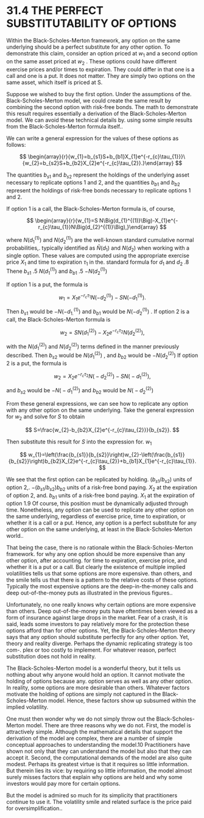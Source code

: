 # 31.4 THE PERFECT SUBSTITUTABILITY OF OPTIONS

Within the Black-Scholes-Merton framework, any option on the same underlying should be a perfect substitute for any other option. To demonstrate this claim, consider an option priced at $w_{1}$ and a second option on the same asset priced at $w_{2}$ . These options could have different exercise prices and/or times to expiration. They could differ in that one is a call and one is a put. It does not matter. They are simply two options on the same asset, which itself is priced at S.

Suppose we wished to buy the first option. Under the assumptions of the. Black-Scholes-Merton model, we could create the same result by combining the second option with risk-free bonds. The math to demonstrate this result requires essentially a derivation of the Black-Scholes-Merton model. We can avoid these technical details by. using some simple results from the Black-Scholes-Merton formula itself..

We can write a general expression for the values of these options as follows:

$$
\begin{array}{r}{w_{1}=b_{s1}S+b_{b1}X_{1}e^{-r_{c}\tau_{1}}}\ {w_{2}=b_{s2}S+b_{b2}X_{2}e^{-r_{c}\tau_{2}}.}\end{array}
$$

The quantities $b_{s1}$ and $b_{s2}$ represent the holdings of the underlying asset necessary to replicate options 1 and 2, and the quantities $b_{b1}$ and $b_{b2}$ represent the holdings of risk-free bonds necessary to replicate options 1 and 2.

If option 1 is a call, the Black-Scholes-Merton formula is, of course,

$$
\begin{array}{r}{w_{1}=S N\Big(d_{1}^{(1)}\Big)-X_{1}e^{-r_{c}\tau_{1}}N\Big(d_{2}^{(1)}\Big),}\end{array}
$$

where $N(d_{1}^{(1)})$ and $N(d_{2}^{(1)})$ are the well-known standard cumulative normal probabilities,. typically identified as $\bar{N}(d_{1})$ and $N(d_{2})$ when working with a single option. These values are computed using the appropriate exercise price $X_{1}$ and time to expiration $\tau_{1}$ in the. standard formula for $d_{1}$ and $d_{2}$ .8 Thene $b_{s1}$ .5 $N(d_{1}^{(1)})$ and $b_{b1}$ .5 $-N(d_{2}^{(1)})$

If option 1 is a put, the formula is

$$
w_{1}=X_{1}e^{-r_{c}\tau_{1}}N\left(-d_{2}^{(1)}\right)-S N\left(-d_{1}^{(1)}\right).
$$

Then $b_{s1}$ would be $-N(-d_{1.}^{(1)})$ and $b_{b1}$ would be $N(-d_{2}^{(1)})$ . If option 2 is a call, the Black-Scholes-Merton formula is

$$
w_{2}=S N\Big(d_{1}^{(2)}\Big)-X_{2}e^{-r_{c}\tau_{2}}N\Big(d_{2}^{(2)}\Big),
$$

with the $N(d_{1}^{(2)})$ and $N(d_{2}^{(2)})$ terms defined in the manner previously described. Then $b_{s2}$ would be $N(d_{1}^{(2)})$ , and $b_{b2}$ would be $-N(d_{2}^{(2)})$ If option 2 is a put, the formula is

$$
w_{2}=X_{2}e^{-r_{c}\tau_{2}}N\Big(-d_{2}^{(2)}\Big)-S N\Big(-d_{1}^{(2)}\Big),
$$

and $b_{s2}$ would be $-N\bigg(-d_{1}^{(2)}\bigg)$ and $b_{b2}$ would be $N\bigg(-d_{2}^{(2)}\bigg)$

From these general expressions, we can see how to replicate any option with any other option on the same underlying. Take the general expression for $w_{2}$ and solve for $S$ to obtain

$$
S=\frac{w_{2}-b_{b2}X_{2}e^{-r_{c}\tau_{2}}}{b_{s2}}.
$$

Then substitute this result for $S$ into the expression for. $w_{1}$

$$
w_{1}=\left(\frac{b_{s1}}{b_{s2}}\right)w_{2}-\left(\frac{b_{s1}}{b_{s2}}\right)b_{b2}X_{2}e^{-r_{c}\tau_{2}}+b_{b1}X_{1}e^{-r_{c}\tau_{1}}.
$$

We see that the first option can be replicated by holding. $({b}_{s1}/{b}_{s2})$ units of option 2,. $-(b_{s1}/b_{s2})b_{b2}$ units of a risk-free bond paying. $X_{2}$ at the expiration of option 2, and. $b_{b1}$ units of a risk-free bond paying. $X_{1}$ at the expiration of option 1.9 Of course, this position must be dynamically adjusted through time. Nonetheless, any option can be used to replicate any other option on the same underlying, regardless of exercise price, time to expiration, or whether it is a call or a put. Hence, any option is a perfect substitute for any other option on the same underlying, at least in the Black-Scholes-Merton world..

That being the case, there is no rationale within the Black-Scholes-Merton framework. for why any one option should be more expensive than any other option, after accounting. for time to expiration, exercise price, and whether it is a put or a call. But clearly the existence of multiple implied volatilities tells us that some options are more expensive. than others, and the smile tells us that there is a pattern to the relative costs of these options. Typically the most expensive options are the deep-in-the-money calls and deep out-of-the-money puts as illustrated in the previous figures..

Unfortunately, no one really knows why certain options are more expensive than others. Deep out-of-the-money puts have oftentimes been viewed as a form of insurance against large drops in the market. Fear of a crash, it is said, leads some investors to pay relatively more for the protection these options afford than for other options. Yet, the Black-Scholes-Merton theory says that any option should substitute perfectly for any other option. Yet, theory and reality diverge. Perhaps the dynamic replicating strategy is too com-. plex or too costly to implement. For whatever reason, perfect substitution does not hold in reality.

The Black-Scholes-Merton model is a wonderful theory, but it tells us nothing about why anyone would hold an option. It cannot motivate the holding of options because any. option serves as well as any other option. In reality, some options are more desirable than others. Whatever factors motivate the holding of options are simply not captured in the Black-Scholes-Merton model. Hence, these factors show up subsumed within the implied volatility.

One must then wonder why we do not simply throw out the Black-Scholes-Merton model. There are three reasons why we do not. First, the model is attractively simple. Although the mathematical details that support the derivation of the model are complex, there are a number of simple conceptual approaches to understanding the model.10 Practitioners have shown not only that they can understand the model but also that they can accept it. Second, the computational demands of the model are also quite modest. Perhaps its greatest virtue is that it requires so little information. But therein lies its vice: by requiring so little information, the model almost surely misses factors that explain why options are held and why some investors would pay more for certain options.

But the model is admired so much for its simplicity that practitioners continue to use it. The volatility smile and related surface is the price paid for oversimplification..
